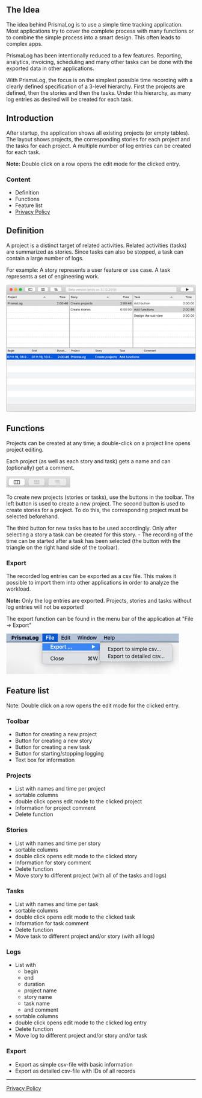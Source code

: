 The Idea
--------

The idea behind PrismaLog is to use a simple time tracking application. Most applications try to cover the complete process with many functions or to combine the simple process into a smart design. This often leads to complex apps. 

PrismaLog has been intentionally reduced to a few features. Reporting, analytics, invoicing, scheduling and many other tasks can be done with the exported data in other applications.

With PrismaLog, the focus is on the simplest possible time recording with a clearly defined specification of a 3-level hierarchy. First the projects are defined, then the stories and then the tasks. Under this hierarchy, as many log entries as desired will be created for each task.

Introduction
------------

After startup, the application shows all existing projects (or empty tables). The layout shows projects, the corresponding stories for each project and the tasks for each project. A multiple number of log entries can be created for each task.

<div class="extended-markdown tip border rounded-1 mb-4 p-3 border-blue bg-blue-light f5">
<Strong>Note:</Strong> Double click on a row opens the edit mode for the clicked entry.
</div>

### Content

- Definition
- Functions
- Feature list
- [Privacy Policy](privacy_policy.md)

Definition
----------

A project is a distinct target of related activities. Related activities (tasks) are summarized as stories. Since tasks can also be stopped, a task can contain a large number of logs.

For example: A story represents a user feature or use case. A task represents a set of engineering work.

![PrismaLog-Screen](img/01.png)

Functions
---------

Projects can be created at any time; a double-click on a project line opens project editing.

Each project (as well as each story and task) gets a name and can (optionally) get a comment.

![Buttons](img/17.png)

To create new projects (stories or tasks), use the buttons in the toolbar. The left button is used to create a new project. The second button is used to create stories for a project. To do this, the corresponding project must be selected beforehand.

The third button for new tasks has to be used accordingly. Only after selecting a story a task can be created for this story. - The recording of the time can be started after a task has been selected (the button with the triangle on the right hand side of the toolbar).

### Export

The recorded log entries can be exported as a csv file. This makes it possible to import them into other applications in order to analyze the workload.

<div class="extended-markdown tip border rounded-1 mb-4 p-3 border-red bg-red-light f5">
<Strong>Note:</Strong> Only the log entries are exported. Projects, stories and tasks without log entries will not be exported!
</div>

The export function can be found in the menu bar of the application at "File -> Export"

![Export-Menu](img/16.png)

Feature list
------------

Note: Double click on a row opens the edit mode for the clicked entry.

### Toolbar

- Button for creating a new project
- Button for creating a new story
- Button for creating a new task
- Button for starting/stopping logging
- Text box for information

### Projects

- List with names and time per project
- sortable columns
- double click opens edit mode to the clicked project
- Information for project comment
- Delete function


### Stories

- List with names and time per story
- sortable columns
- double click opens edit mode to the clicked story
- Information for story comment
- Delete function
- Move story to different project (with all of the tasks and logs)

### Tasks

- List with names and time per task
- sortable columns
- double click opens edit mode to the clicked task
- Information for task comment
- Delete function
- Move task to different project and/or story (with all logs)

### Logs

- List with
	- begin
	- end
	- duration
	- project name
	- story name
	- task name
	- and comment
- sortable columns
- double click opens edit mode to the clicked log entry
- Delete function
- Move log to different project and/or story and/or task

### Export

- Export as simple csv-file with basic information
- Export as detailed csv-file with IDs of all records


- - -

[Privacy Policy](privacy_policy.md)